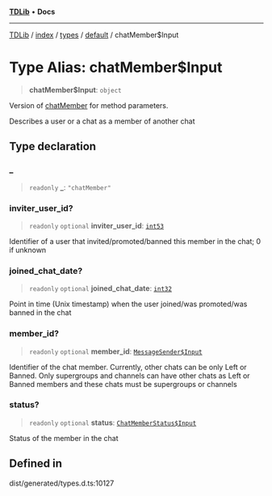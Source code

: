 [**TDLib**](../../../../../../README.md) • **Docs**

***

[TDLib](../../../../../../modules.md) / [index](../../../../../README.md) / [types](../../../README.md) / [default](../README.md) / chatMember$Input

# Type Alias: chatMember$Input

> **chatMember$Input**: `object`

Version of [chatMember](chatMember-1.md) for method parameters.

Describes a user or a chat as a member of another chat

## Type declaration

### \_

> `readonly` **\_**: `"chatMember"`

### inviter\_user\_id?

> `readonly` `optional` **inviter\_user\_id**: [`int53`](int53-1.md)

Identifier of a user that invited/promoted/banned this member in the chat; 0 if unknown

### joined\_chat\_date?

> `readonly` `optional` **joined\_chat\_date**: [`int32`](int32-1.md)

Point in time (Unix timestamp) when the user joined/was promoted/was banned in the chat

### member\_id?

> `readonly` `optional` **member\_id**: [`MessageSender$Input`](MessageSender$Input.md)

Identifier of the chat member. Currently, other chats can be only Left or Banned. Only supergroups and channels can have other chats as Left or Banned members and these chats must be supergroups or channels

### status?

> `readonly` `optional` **status**: [`ChatMemberStatus$Input`](ChatMemberStatus$Input.md)

Status of the member in the chat

## Defined in

dist/generated/types.d.ts:10127
